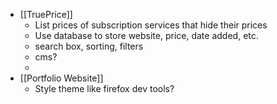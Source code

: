 - [[TruePrice]]
	- List prices of subscription services that hide their prices
	- Use database to store website, price, date added, etc.
	- search box, sorting, filters
	- cms?
	- 
- [[Portfolio Website]]
	- Style theme like firefox dev tools?